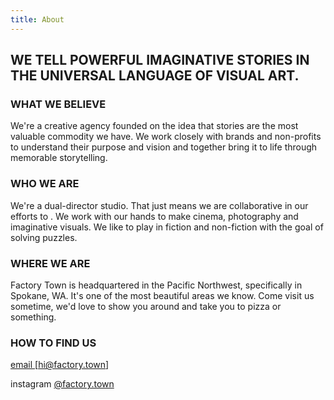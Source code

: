 ```yaml
---
title: About
---
```


## **WE TELL POWERFUL IMAGINATIVE STORIES IN THE UNIVERSAL LANGUAGE OF VISUAL ART.**

### WHAT WE BELIEVE

We're a creative agency founded on the idea that stories are the most valuable commodity we have. We work closely with brands and non-profits to understand their purpose and vision and together bring it to life through memorable storytelling.

### WHO WE ARE

We're a dual-director studio. That just means we are collaborative in our efforts to . We work with our hands to make cinema, photography and imaginative visuals. We like to play in fiction and non-fiction with the goal of solving puzzles.

### WHERE WE ARE

Factory Town is headquartered in the Pacific Northwest, specifically in Spokane, WA. It's one of the most beautiful areas we know. Come visit us sometime, we'd love to show you around and take you to pizza or something.

### HOW TO FIND US

<a href="mailto:hi@factory.town?subject=From Factory Town Website" target="_top">email  [hi@factory.town]</a>

instagram [@factory.town](http://instagram.com/factory.town)